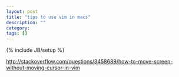 ```yaml
---
layout: post
title: "tips to use vim in macs"
description: ""
category: 
tags: []
---
```

{% include JB/setup %}

http://stackoverflow.com/questions/3458689/how-to-move-screen-without-moving-cursor-in-vim



